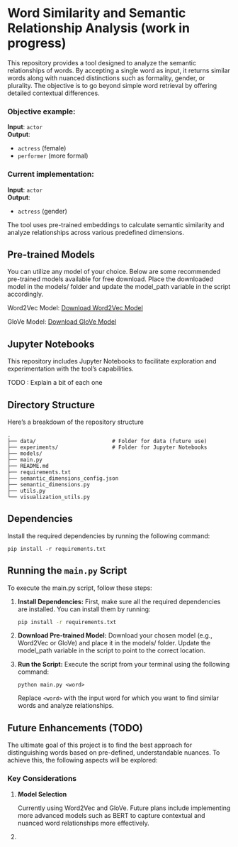 # Word Similarity and Semantic Relationship Analysis (work in progress)

This repository provides a tool designed to analyze the semantic relationships of words. By accepting a single word as input, it returns similar words along with nuanced distinctions such as formality, gender, or plurality. The objective is to go beyond simple word retrieval by offering detailed contextual differences.

### Objective example:

**Input**: `actor`  
**Output**:
- `actress` (female) 
- `performer` (more formal)


### Current implementation:

**Input**: `actor`  
**Output**:
- `actress` (gender) 


The tool uses pre-trained embeddings to calculate semantic similarity and analyze relationships across various predefined dimensions.

## Pre-trained Models
You can utilize any model of your choice. Below are some recommended pre-trained models available for free download. Place the downloaded model in the models/ folder and update the model_path variable in the script accordingly.

Word2Vec Model: [Download Word2Vec Model](https://drive.google.com/file/d/0B7XkCwpI5KDYNlNUTTlSS21pQmM/edit?usp=sharing)


GloVe Model: [Download GloVe Model](https://github.com/stanfordnlp/GloVe)


## Jupyter Notebooks

This repository includes Jupyter Notebooks to facilitate exploration and experimentation with the tool’s capabilities.

TODO : Explain a bit of each one


## Directory Structure

Here’s a breakdown of the repository structure
```
.
├── data/                        # Folder for data (future use)
├── experiments/                 # Folder for Jupyter Notebooks
├── models/                            
├── main.py                          
├── README.md                        
├── requirements.txt
├── semantic_dimensions_config.json    
├── semantic_dimensions.py
├── utils.py  
└── visualization_utils.py  
```


## Dependencies

Install the required dependencies by running the following command:

```
pip install -r requirements.txt
```

## Running the `main.py` Script

To execute the main.py script, follow these steps:

1. **Install Dependencies:**
   First, make sure all the required dependencies are installed. You can install them by running:

   ```bash
   pip install -r requirements.txt
   ```

2. **Download Pre-trained Model:**
    Download your chosen model (e.g., Word2Vec or GloVe) and place it in the models/ folder. Update the model_path variable in the script to point to the correct location.
   
3. **Run the Script:**
    Execute the script from your terminal using the following command:

    ```
    python main.py <word>
    ```
    Replace `<word>` with the input word for which you want to find similar words and analyze relationships.

## Future Enhancements (TODO)

The ultimate goal of this project is to find the best approach for distinguishing words based on pre-defined, understandable nuances. To achieve this, the following aspects will be explored:

### Key Considerations
1. **Model Selection**

    Currently using Word2Vec and GloVe.
    Future plans include implementing more advanced models such as BERT to capture contextual and nuanced word relationships more effectively.

2. 